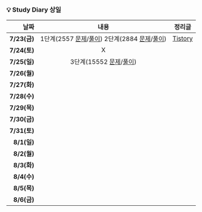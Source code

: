 ### 💡 Study Diary 상일  

|날짜|내용|정리글|
|------:|:---:|---|
|**7/23(금)**|1단계(2557 [문제](https://www.acmicpc.net/problem/2557)/[풀이](https://github.com/sangilyoon-dev/SSAFY_6th_KotlinStudy/blob/main/%EC%9C%A4%EC%83%81%EC%9D%BC/BOJ/2557_Hello%20World.kt)) 2단계(2884 [문제](https://www.acmicpc.net/problem/2884)/[풀이](https://github.com/sangilyoon-dev/SSAFY_6th_KotlinStudy/blob/main/%EC%9C%A4%EC%83%81%EC%9D%BC/BOJ/2884_%EC%95%8C%EB%9E%8C%20%EC%8B%9C%EA%B3%84.kt))|[Tistory](https://meoru-tech.tistory.com/56)|
|**7/24(토)**|X||
|**7/25(일)**|3단계(15552 [문제](https://www.acmicpc.net/problem/15552)/[풀이](https://github.com/sangilyoon-dev/SSAFY_6th_KotlinStudy/blob/main/%EC%9C%A4%EC%83%81%EC%9D%BC/BOJ/15552_%EB%B9%A0%EB%A5%B8%20A%2BB.kt))||
|**7/26(월)**|||
|**7/27(화)**|||
|**7/28(수)**|||
|**7/29(목)**|||
|**7/30(금)**|||
|**7/31(토)**|||
|**8/1(일)**|||
|**8/2(월)**|||
|**8/3(화)**|||
|**8/4(수)**|||
|**8/5(목)**|||
|**8/6(금)**|||
